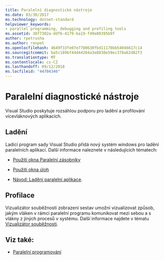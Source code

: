 ```yaml
---
title: Paralelní diagnostické nástroje
ms.date: 03/30/2017
ms.technology: dotnet-standard
helpviewer_keywords:
- parallel programming, debugging and profiling tools
ms.assetid: 38f7302a-ddf6-4179-ba19-f49e00395b9f
author: rpetrusha
ms.author: ronpet
ms.openlocfilehash: 4649f33fe07e7780630fbd11170bb54046617c14
ms.sourcegitcommit: ba5c189bf44d44204a3e8838e59ec378a62d82f3
ms.translationtype: MT
ms.contentlocale: cs-CZ
ms.lasthandoff: 09/12/2018
ms.locfileid: "44704346"
---
```

# <a name="parallel-diagnostic-tools"></a>Paralelní diagnostické nástroje
Visual Studio poskytuje rozsáhlou podporu pro ladění a profilování vícevláknových aplikacích.  
  
## <a name="debugging"></a>Ladění  
 Ladicí program sady Visual Studio přidá nový systém windows pro ladění paralelních aplikací. Další informace naleznete v následujících tématech:  
  
-   [Použití okna Paralelní zásobníky](/visualstudio/debugger/using-the-parallel-stacks-window)  
  
-   [Použití okna úloh](/visualstudio/debugger/using-the-tasks-window)  
  
-   [Návod: Ladění paralelní aplikace](/visualstudio/debugger/walkthrough-debugging-a-parallel-application).  
  
## <a name="profiling"></a>Profilace  
 Vizualizátor souběžnosti zobrazení sestav umožní vizualizovat způsob, jakým vláken v rámci paralelní programu komunikovat mezi sebou a s vlákny z jiných procesů v systému. Další informace najdete v tématu [Vizualizátor souběžnosti](/visualstudio/profiling/concurrency-visualizer).  
  
## <a name="see-also"></a>Viz také:

- [Paralelní programování](../../../docs/standard/parallel-programming/index.md)
